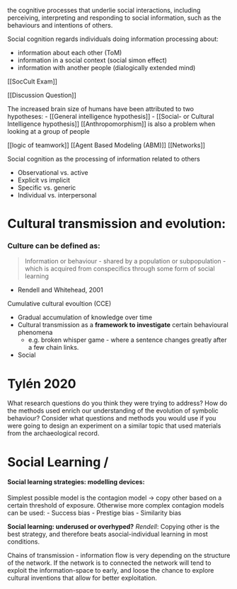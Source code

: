 
the cognitive processes that underlie social interactions, including perceiving, interpreting and responding to social information, such as the behaviours and intentions of others.

Social cognition regards individuals doing information processing about: 
* information about each other (ToM)
* information in a social context (social simon effect)
* information with another people (dialogically extended mind)

[[SocCult Exam]]


[[Discussion Question]]



The increased brain size of humans have been attributed to two hypotheses:
	- [[General intelligence hypothesis]]
	- [[Social- or Cultural Intelligence hypothesis]]
[[Anthropomorphism]] is also a problem when looking at a group of people

[[logic of teamwork]]
[[Agent Based Modeling (ABM)]]
[[Networks]]

Social cognition as the processing of information related to others 
- Observational vs. active 
- Explicit vs implicit 
- Specific vs. generic 
- Individual vs. interpersonal



# Cultural transmission and evolution:
### Culture can be defined as:
> Information or behaviour - shared by a population or subpopulation - which is acquired from conspecifics through some form of social learning
- Rendell and Whitehead, 2001


Cumulative cultural evoultion (CCE)
- Gradual accumulation of knowledge over time
- Cultural transmission as a **framework to investigate** certain behavioural phenomena 
	- e.g. broken whisper game - where a sentence changes greatly after a few chain links.
- Social 





# Tylén 2020
What research questions do you think they were trying to address? How do the methods used enrich our understanding of the evolution of symbolic behaviour? 
Consider what questions and methods you would use if you were going to design an experiment on a similar topic that used materials from the archaeological record.



# Social Learning / 
#### Social learning strategies: modelling devices:
Simplest possible model is the contagion model -> copy other based on a certain threshold of exposure.
Otherwise more complex contagion models can be used:
	- Success bias
	- Prestige bias
	- Similarity bias

**Social learning: underused or overhyped?**
*Rendell*: Copying other is the best strategy, and therefore beats asocial-individual learning in most conditions.

Chains of transmission - information flow is very depending on the structure of the network.
If the network is to connected the network will tend to exploit the information-space to early, and loose the chance to explore cultural inventions that allow for better exploitation. 






